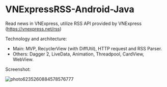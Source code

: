 # VNExpressRSS-Android-Java
Read news in VNExpress, utilize RSS API provided by VNExpress (https://vnexpress.net/rss)

Technology and architecture:  
- Main: MVP, RecyclerView (with DiffUtil), HTTP request and RSS Parser.
- Others: Dagger 2, LiveData, Animation, Threadpool, CardView, WebView.

Screenshot:  
  
![photo6235260884578576777](https://user-images.githubusercontent.com/60953757/83220433-26bbca00-a19d-11ea-9011-0f37ed0925b4.jpg)
